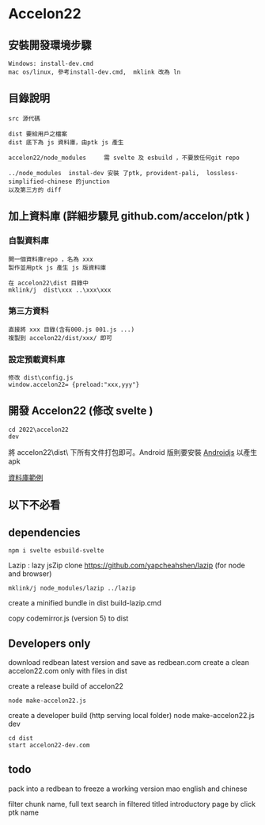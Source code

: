 # Accelon22

## 安裝開發環境步驟
    Windows: install-dev.cmd
    mac os/linux, 參考install-dev.cmd,  mklink 改為 ln

    
## 目錄說明   
    src 源代碼
    
    dist 要給用戶之檔案
    dist 底下為 js 資料庫，由ptk js 產生

    accelon22/node_modules     需 svelte 及 esbuild ，不要放任何git repo

    ../node_modules  instal-dev 安裝 了ptk, provident-pali,  lossless-simplified-chinese 的junction
    以及第三方的 diff

## 加上資料庫 (詳細步驟見 github.com/accelon/ptk )

### 自製資料庫
    開一個資料庫repo ，名為 xxx
    製作並用ptk js 產生 js 版資料庫

    在 accelon22\dist 目錄中
    mklink/j  dist\xxx ..\xxx\xxx

### 第三方資料
    直接將 xxx 目錄(含有000.js 001.js ...)
    複製到 accelon22/dist/xxx/ 即可 

### 設定預載資料庫
    修改 dist\config.js 
    window.accelon22= {preload:"xxx,yyy"}

## 開發 Accelon22 (修改 svelte )
    cd 2022\accelon22
    dev

將 accelon22\dist\ 下所有文件打包即可。Android 版則要安裝 [Androidjs](https://android-js.github.io/) 以產生 apk

[資料庫範例](https://github.com/accelon/eg)
  




## 以下不必看
 
 
 ## dependencies

    npm i svelte esbuild-svelte

Lazip : lazy jsZip
clone https://github.com/yapcheahshen/lazip (for node and browser)

    mklink/j node_modules/lazip ../lazip

create a minified bundle in dist
    build-lazip.cmd  

copy codemirror.js (version 5) to dist


## Developers only

download redbean latest version and save as redbean.com
create a clean accelon22.com only with files in dist


create a release build of accelon22

    node make-accelon22.js

create a developer build (http serving local folder)
    node make-accelon22.js dev

    cd dist
    start accelon22-dev.com


## todo
pack into a redbean to freeze a working version
mao english and chinese

filter chunk name, full text search in filtered titled
introductory page by click ptk name

